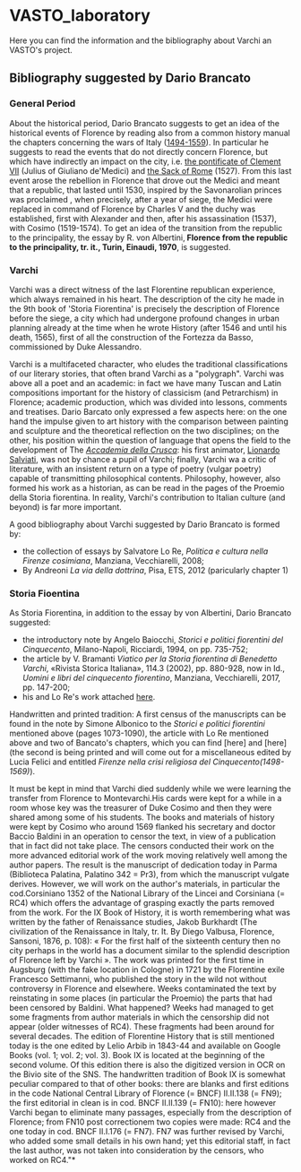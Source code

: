 # VASTO_laboratory

Here you can find the information and the bibliography about Varchi an VASTO's project.

## Bibliography suggested by Dario Brancato
### General Period
About the historical period, Dario Brancato suggests to get an idea of the historical events of Florence by reading also from a common history manual the chapters concerning the wars of Italy ([1494-1559](https://en.wikipedia.org/wiki/Italian_Wars)). In particular he suggests to read the events that do not directly concern Florence, but which have indirectly an impact on the city, i.e. [the pontificate of Clement VII](https://en.wikipedia.org/wiki/Pope_Clement_VII) (Julius of Giuliano de'Medici) and [the Sack of Rome](https://en.wikipedia.org/wiki/Sack_of_Rome_(1527)) (1527).
From this last event arose the rebellion in Florence that drove out the Medici and meant that a republic, that lasted until 1530, inspired by the Savonarolian princes was proclaimed , when precisely, after a year of siege, the Medici were replaced in command of Florence by Charles V and the duchy was established, first with Alexander and then, after his assassination (1537), with Cosimo (1519-1574). To get an idea of the transition from the republic to the principality, the essay  by R. von Albertini,<b> Florence from the republic to the principality, tr. it., Turin, Einaudi, 1970</b>, is suggested.


### Varchi
Varchi was a direct witness of the last Florentine republican experience, which always remained in his heart. The description of the city he made in the 9th book of 'Storia Fiorentina' is precisely the description of Florence before the siege, a city which had undergone profound changes in urban planning already at the time when he wrote History (after 1546 and until his death, 1565), first of all the construction of the Fortezza da Basso, commissioned by Duke Alessandro.

Varchi is a multifaceted character, who eludes the traditional classifications of our literary stories, that often brand Varchi as a "polygraph". Varchi was above all a poet and an academic: in fact we have many Tuscan and Latin compositions important for the history of classicism (and Petrarchism) in Florence; academic production, which was divided into lessons, comments and treatises.
Dario Barcato only expressed a few aspects here: on the one hand the impulse given to art history with the comparison between painting and sculpture and the theoretical reflection on the two disciplines; on the other, his position within the question of language that opens the field to the development of The [*Accademia della Crusca*](https://en.wikipedia.org/wiki/Accademia_della_Crusca): his first animator, [Lionardo Salviati](https://en.wikipedia.org/wiki/Lionardo_Salviati), was not by chance a pupil of Varchi; finally, Varchi wa a critic of literature, with an insistent return on a type of poetry (vulgar poetry) capable of transmitting philosophical contents. Philosophy, however, also formed his work as a historian, as can be read in the pages of the Proemio della Storia fiorentina. In reality, Varchi's contribution to Italian culture (and beyond) is far more important.

A good bibliography about Varchi suggested by Dario Brancato is formed by:
- the collection of essays by Salvatore Lo Re, *Politica e cultura nella Firenze cosimiana*, Manziana, Vecchiarelli, 2008;
- By Andreoni *La via della dottrina*, Pisa, ETS, 2012 (paricularly chapter 1)

### Storia Fioentina
As Storia Fiorentina, in addition to the essay by von Albertini, Dario Brancato suggested:
- the introductory note by Angelo Baiocchi, *Storici e politici fiorentini del Cinquecento*, Milano-Napoli, Ricciardi, 1994, on pp. 735-752;
- the article by V. Bramanti *Viatico per la Storia fiorentina di Benedetto Varchi*, «Rivista Storica Italiana», 114.3 (2002), pp. 880-928, now in Id., *Uomini e libri del cinquecento fiorentino*, Manziana, Vecchiarelli, 2017, pp. 147-200;
- his and Lo Re's work attached [here]().


Handwritten and printed tradition:
A first census of the manuscripts can be found in the note by Simone Albonico to the *Storici e politici fiorentini* mentioned above (pages 1073-1090), the article with Lo Re mentioned above and two of Bancato's chapters, which you can find [here] and [here] (the second is being printed and will come out for a miscellaneous edited by Lucia Felici and entitled *Firenze nella crisi religiosa del Cinquecento(1498-1569)*).


It must be kept in mind that Varchi died suddenly while we were learning the transfer from Florence to Montevarchi.His cards were kept for a while in a room whose key was the treasurer of Duke Cosimo and then they were shared among some of his students. The books and materials of history were kept by Cosimo who around 1569 flanked his secretary and doctor Baccio Baldini in an operation to censor the text, in view of a publication that in fact did not take place. The censors conducted their work on the more advanced editorial work of the work moving relatively well among the author papers. The result is the manuscript of dedication today in Parma (Biblioteca Palatina, Palatino 342 = Pr3), from which the manuscript vulgate derives. However, we will work on the author's materials, in particular the cod.Corsiniano 1352 of the National Library of the Lincei and Corsiniana (= RC4) which offers the advantage of grasping exactly the parts removed from the work.
For the IX Book of History, it is worth remembering what was written by the father of Renaissance studies, Jakob Burkhardt (The civilization of the Renaissance in Italy, tr. It. By Diego Valbusa, Florence, Sansoni, 1876, p. 108): « For the first half of the sixteenth century then no city perhaps in the world has a document similar to the splendid description of Florence left by Varchi ».
The work was printed for the first time in Augsburg (with the fake location in Cologne) in 1721 by the Florentine exile Francesco Settimanni, who published the story in the wild not without controversy in Florence and elsewhere. Weeks contaminated the text by reinstating in some places (in particular the Proemio) the parts that had been censored by Baldini. What happened? Weeks had managed to get some fragments from author materials in which the censorship did not appear (older witnesses of RC4). These fragments had been around for several decades.
The edition of Florentine History that is still mentioned today is the one edited by Lelio Arbib in 1843-44 and available on Google Books (vol. 1; vol. 2; vol. 3). Book IX is located at the beginning of the second volume. Of this edition there is also the digitized version in OCR on the Bivio site of the SNS. The handwritten tradition of Book IX is somewhat peculiar compared to that of other books: there are blanks and first editions in the code National Central Library of Florence (= BNCF) II.II.138 (= FN9); the first editorial in clean is in cod. BNCF II.II.139 (= FN10): here however Varchi began to eliminate many passages, especially from the description of Florence; from FN10 post correctionem two copies were made: RC4 and the one today in cod. BNCF II.I.176 (= FN7). FN7 was further revised by Varchi, who added some small details in his own hand; yet this editorial staff, in fact the last author, was not taken into consideration by the censors, who worked on RC4."*
